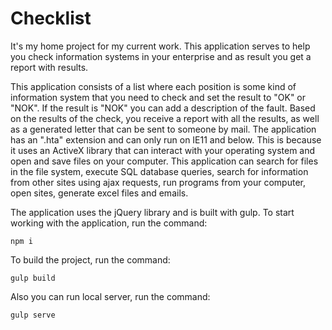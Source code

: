 # Checklist

It's my home project for my current work. This application serves to help you check information systems in your enterprise and as result you get a report with results.

This application consists of a list where each position is some kind of information system that you need to check and set the result to "OK" or "NOK". If the result is "NOK" you can add a description of the fault.
Based on the results of the check, you receive a report with all the results, as well as a generated letter that can be sent to someone by mail.
The application has an ".hta" extension and can only run on IE11 and below. This is because it uses an ActiveX library that can interact with your operating system and open and save files on your computer.
This application can search for files in the file system, execute SQL database queries, search for information from other sites using ajax requests, run programs from your computer, open sites, generate excel files and emails.

The application uses the jQuery library and is built with gulp.
To start working with the application, run the command:

<code>npm i</code>

To build the project, run the command:

<code>gulp build</code>

Also you can run local server, run the command:

<code>gulp serve</code>

